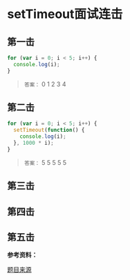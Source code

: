 # setTimeout面试连击 

## 第一击

```js
for (var i = 0; i < 5; i++) {
  console.log(i);
}
```

> `答案：` 0  1  2  3  4


## 第二击

```js
for (var i = 0; i < 5; i++) {
  setTimeout(function() {
    console.log(i);
  }, 1000 * i);
}
```

> `答案：` 5   5   5   5  5

## 第三击



## 第四击


## 第五击




**参考资料：**

[题目来源](https://zhuanlan.zhihu.com/p/25407758)
